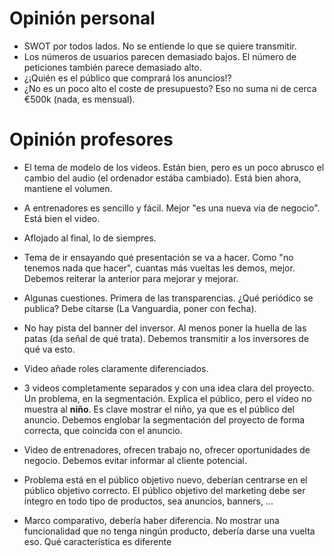 # Opinión personal
- SWOT por todos lados. No se entiende lo que se quiere transmitir.
- Los números de usuarios parecen demasiado bajos. El número de peticiones también parece demasiado alto.
- ¿¡Quién es el público que comprará los anuncios!?
- ¿No es un poco alto el coste de presupuesto? Eso no suma ni de cerca €500k (nada, es mensual).

# Opinión profesores
- El tema de modelo de los videos. Están bien, pero es un poco abrusco el cambio del audio (el ordenador estába cambiado). Está bien ahora, mantiene el volumen.
- A entrenadores es sencillo y fácil. Mejor "es una nueva via de negocio". Está bien el video.
- Aflojado al final, lo de siempres.
- Tema de ir ensayando qué presentación se va a hacer. Como "no tenemos nada que hacer", cuantas más vueltas les demos, mejor. Debemos reiterar la anterior para mejorar y mejorar.

- Algunas cuestiones. Primera de las transparencias. ¿Qué periódico se publica? Debe citarse (La Vanguardia, poner con fecha).
- No hay pista del banner del inversor. Al menos poner la huella de las patas (da señal de qué trata). Debemos transmitir a los inversores de qué va esto.
- Video añade roles claramente diferenciados.
- 3 videos completamente separados y con una idea clara del proyecto. Un problema, en la segmentación. Explica el público, pero el video no muestra al **niño**. Es clave mostrar el niño, ya que es el público del anuncio. Debemos englobar la segmentación del proyecto de forma correcta, que coincida con el anuncio.
- Video de entrenadores, ofrecen trabajo no, ofrecer oportunidades de negocio. Debemos evitar informar al cliente potencial.
- Problema está en el público objetivo nuevo, deberían centrarse en el público objetivo correcto. El público objetivo del marketing debe ser íntegro en todo tipo de productos, sea anuncios, banners, ...

- Marco comparativo, debería haber diferencia. No mostrar una funcionalidad que no tenga ningún producto, debería darse una vuelta eso. Qué característica es diferente